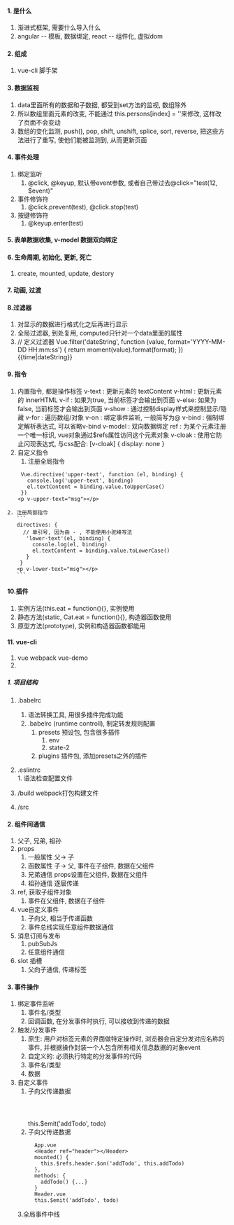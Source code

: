 #### 1. 是什么
  1. 渐进式框架, 需要什么导入什么
  2. angular -- 模板, 数据绑定,   react -- 组件化, 虚拟dom

#### 2. 组成
  1. vue-cli 脚手架

#### 3. 数据监视
  1. data里面所有的数据和子数据, 都受到set方法的监视, 数组除外
  2. 所以数组里面元素的改变, 不能通过 this.persons[index] = ''来修改, 这样改了页面不会变动
  3. 数组的变化监测, push(), pop, shift, unshift, splice, sort, reverse, 把这些方法进行了重写, 使他们能被监测到, 从而更新页面

#### 4. 事件处理
  1. 绑定监听
     1. @click, @keyup, 默认带event参数, 或者自己带过去@click="test(12, $event)"
  2. 事件修饰符
     1. @click.prevent(test), @click.stop(test)
  3. 按键修饰符
     1. @keyup.enter(test)

#### 5. 表单数据收集, v-model 数据双向绑定

#### 6. 生命周期, 初始化, 更新, 死亡
  1. create, mounted, update, destory

#### 7. 动画, 过渡
  <transtion name=""></transtion>

#### 8.过滤器
  1. 对显示的数据进行格式化之后再进行显示
  2. 全局过滤器, 到处复用, computed只针对一个data里面的属性
  3.  // 定义过滤器
  Vue.filter('dateString', function (value, format='YYYY-MM-DD HH:mm:ss') {
    return moment(value).format(format);
  })
  {{time|dateString}}

#### 9. 指令
  1. 内置指令, 都是操作标签
    v-text : 更新元素的 textContent
    v-html : 更新元素的 innerHTML
    v-if : 如果为true, 当前标签才会输出到页面
    v-else: 如果为false, 当前标签才会输出到页面
    v-show : 通过控制display样式来控制显示/隐藏
    v-for : 遍历数组/对象
    v-on : 绑定事件监听, 一般简写为@
    v-bind : 强制绑定解析表达式, 可以省略v-bind
    v-model : 双向数据绑定
    ref : 为某个元素注册一个唯一标识, vue对象通过$refs属性访问这个元素对象
    v-cloak : 使用它防止闪现表达式, 与css配合: [v-cloak] { display: none }
  2. 自定义指令
     1. 注册全局指令
       ```
        Vue.directive('upper-text', function (el, binding) {
          console.log('upper-text', binding)
          el.textContent = binding.value.toUpperCase()
        })
       <p v-upper-text="msg"></p>
       ```
    2. 注册局部指令
       ```
       directives: {
         // 单引号, 因为由 - , 不能使用小驼峰写法
          'lower-text'(el, binding) {
            console.log(el, binding)
            el.textContent = binding.value.toLowerCase()
          }
        }
       <p v-lower-text="msg"></p>
       ``` 
#### 10.插件
  1. 实例方法(this.eat = function(){}, 实例使用
  2. 静态方法(static, Cat.eat = function(){}, 构造器函数使用
  3. 原型方法(prototype), 实例和构造器函数都能用

  
#### 11. vue-cli
  1. vue webpack vue-demo
  2. 

##### 1. 项目结构
  1. .babelrc
     1. 语法转换工具, 用很多插件完成功能
     2. .babelrc  (runtime controll), 制定转发规则配置
        1. presets 预设包, 包含很多插件
           1. env
           2. state-2
        2. plugins 插件包, 添加presets之外的插件

  2. .eslintrc  
    1. 语法检查配置文件
  3. /build webpack打包构建文件
  4. /src
  
#### 2. 组件间通信
  1. 父子, 兄弟, 祖孙
  2. props
     1. 一般属性 父-> 子
     2. 函数属性 子-> 父, 事件在子组件, 数据在父组件
     3. 兄弟通信 props设置在父组件, 数据在父组件
     4. 祖孙通信 逐层传递
  3. ref, 获取子组件对象
     1. 事件在父组件, 数据在子组件
  4. vue自定义事件
     1. 子向父, 相当于传递函数
     2. 事件总线实现任意组件数据通信
  5. 消息订阅与发布
     1. pubSubJs
     2. 任意组件通信
  6. slot 插槽
     1. 父向子通信, 传递标签

#### 3. 事件操作
  1. 绑定事件监听
     1. 事件名/类型
     2. 回调函数, 在分发事件时执行, 可以接收到传递的数据
  2. 触发/分发事件
     1. 原生: 用户对标签元素的界面做特定操作时, 浏览器会自定分发对应名称的事件, 并根据操作封装一个人包含所有相关信息数据的对象event
     2. 自定义的: 必须执行特定的分发事件的代码
     3. 事件名/类型
     4. 数据
  3. 自定义事件
     1. 子向父传递数据
        <Header @addTodo="addTodo"></Header> 
        this.$emit('addTodo', todo)
     2. 子向父传递数据
        ```
          App.vue
          <Header ref="header"></Header>
          mounted() {
            this.$refs.header.$on('addTodo', this.addTodo)
          },
          methods: {
            addTodo() {...}
          }
          Header.vue
          this.$emit('addTodo', todo)
        ```
     3.全局事件中线